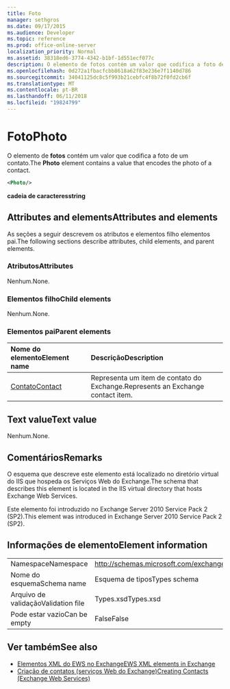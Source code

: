 ```yaml
---
title: Foto
manager: sethgros
ms.date: 09/17/2015
ms.audience: Developer
ms.topic: reference
ms.prod: office-online-server
localization_priority: Normal
ms.assetid: 38318ed6-3774-4342-b1bf-1d551ecf077c
description: O elemento de fotos contém um valor que codifica a foto de um contato.
ms.openlocfilehash: 0d272a1fbacfcbb8618a62f83e236e7f1140d786
ms.sourcegitcommit: 34041125dc8c5f993b21cebfc4f8b72f0fd2cb6f
ms.translationtype: MT
ms.contentlocale: pt-BR
ms.lasthandoff: 06/11/2018
ms.locfileid: "19824799"
---
```

# <a name="photo"></a><span data-ttu-id="bc0c9-103">Foto</span><span class="sxs-lookup"><span data-stu-id="bc0c9-103">Photo</span></span>

<span data-ttu-id="bc0c9-104">O elemento de **fotos** contém um valor que codifica a foto de um contato.</span><span class="sxs-lookup"><span data-stu-id="bc0c9-104">The **Photo** element contains a value that encodes the photo of a contact.</span></span> 
  
```XML
<Photo/>
```

<span data-ttu-id="bc0c9-105">**cadeia de caracteres**</span><span class="sxs-lookup"><span data-stu-id="bc0c9-105">**string**</span></span>

## <a name="attributes-and-elements"></a><span data-ttu-id="bc0c9-106">Attributes and elements</span><span class="sxs-lookup"><span data-stu-id="bc0c9-106">Attributes and elements</span></span>

<span data-ttu-id="bc0c9-107">As seções a seguir descrevem os atributos e elementos filho elementos pai.</span><span class="sxs-lookup"><span data-stu-id="bc0c9-107">The following sections describe attributes, child elements, and parent elements.</span></span>
  
### <a name="attributes"></a><span data-ttu-id="bc0c9-108">Atributos</span><span class="sxs-lookup"><span data-stu-id="bc0c9-108">Attributes</span></span>

<span data-ttu-id="bc0c9-109">Nenhum.</span><span class="sxs-lookup"><span data-stu-id="bc0c9-109">None.</span></span>
  
### <a name="child-elements"></a><span data-ttu-id="bc0c9-110">Elementos filho</span><span class="sxs-lookup"><span data-stu-id="bc0c9-110">Child elements</span></span>

<span data-ttu-id="bc0c9-111">Nenhum.</span><span class="sxs-lookup"><span data-stu-id="bc0c9-111">None.</span></span>
  
### <a name="parent-elements"></a><span data-ttu-id="bc0c9-112">Elementos pai</span><span class="sxs-lookup"><span data-stu-id="bc0c9-112">Parent elements</span></span>

|<span data-ttu-id="bc0c9-113">**Nome do elemento**</span><span class="sxs-lookup"><span data-stu-id="bc0c9-113">**Element name**</span></span>|<span data-ttu-id="bc0c9-114">**Descrição**</span><span class="sxs-lookup"><span data-stu-id="bc0c9-114">**Description**</span></span>|
|:-----|:-----|
|[<span data-ttu-id="bc0c9-115">Contato</span><span class="sxs-lookup"><span data-stu-id="bc0c9-115">Contact</span></span>](contact.md) <br/> |<span data-ttu-id="bc0c9-116">Representa um item de contato do Exchange.</span><span class="sxs-lookup"><span data-stu-id="bc0c9-116">Represents an Exchange contact item.</span></span>  <br/> |
   
## <a name="text-value"></a><span data-ttu-id="bc0c9-117">Text value</span><span class="sxs-lookup"><span data-stu-id="bc0c9-117">Text value</span></span>

<span data-ttu-id="bc0c9-118">Nenhum.</span><span class="sxs-lookup"><span data-stu-id="bc0c9-118">None.</span></span>
  
## <a name="remarks"></a><span data-ttu-id="bc0c9-119">Comentários</span><span class="sxs-lookup"><span data-stu-id="bc0c9-119">Remarks</span></span>

<span data-ttu-id="bc0c9-120">O esquema que descreve este elemento está localizado no diretório virtual do IIS que hospeda os Serviços Web do Exchange.</span><span class="sxs-lookup"><span data-stu-id="bc0c9-120">The schema that describes this element is located in the IIS virtual directory that hosts Exchange Web Services.</span></span>
  
<span data-ttu-id="bc0c9-121">Este elemento foi introduzido no Exchange Server 2010 Service Pack 2 (SP2).</span><span class="sxs-lookup"><span data-stu-id="bc0c9-121">This element was introduced in Exchange Server 2010 Service Pack 2 (SP2).</span></span>
  
## <a name="element-information"></a><span data-ttu-id="bc0c9-122">Informações de elemento</span><span class="sxs-lookup"><span data-stu-id="bc0c9-122">Element information</span></span>

|||
|:-----|:-----|
|<span data-ttu-id="bc0c9-123">Namespace</span><span class="sxs-lookup"><span data-stu-id="bc0c9-123">Namespace</span></span>  <br/> |http://schemas.microsoft.com/exchange/services/2006/types  <br/> |
|<span data-ttu-id="bc0c9-124">Nome do esquema</span><span class="sxs-lookup"><span data-stu-id="bc0c9-124">Schema name</span></span>  <br/> |<span data-ttu-id="bc0c9-125">Esquema de tipos</span><span class="sxs-lookup"><span data-stu-id="bc0c9-125">Types schema</span></span>  <br/> |
|<span data-ttu-id="bc0c9-126">Arquivo de validação</span><span class="sxs-lookup"><span data-stu-id="bc0c9-126">Validation file</span></span>  <br/> |<span data-ttu-id="bc0c9-127">Types.xsd</span><span class="sxs-lookup"><span data-stu-id="bc0c9-127">Types.xsd</span></span>  <br/> |
|<span data-ttu-id="bc0c9-128">Pode estar vazio</span><span class="sxs-lookup"><span data-stu-id="bc0c9-128">Can be empty</span></span>  <br/> |<span data-ttu-id="bc0c9-129">False</span><span class="sxs-lookup"><span data-stu-id="bc0c9-129">False</span></span>  <br/> |
   
## <a name="see-also"></a><span data-ttu-id="bc0c9-130">Ver também</span><span class="sxs-lookup"><span data-stu-id="bc0c9-130">See also</span></span>

- [<span data-ttu-id="bc0c9-131">Elementos XML do EWS no Exchange</span><span class="sxs-lookup"><span data-stu-id="bc0c9-131">EWS XML elements in Exchange</span></span>](ews-xml-elements-in-exchange.md)
- [<span data-ttu-id="bc0c9-132">Criação de contatos (serviços Web do Exchange)</span><span class="sxs-lookup"><span data-stu-id="bc0c9-132">Creating Contacts (Exchange Web Services)</span></span>](http://msdn.microsoft.com/library/4845917e-70d1-481c-bbd7-011ec6571789%28Office.15%29.aspx)

